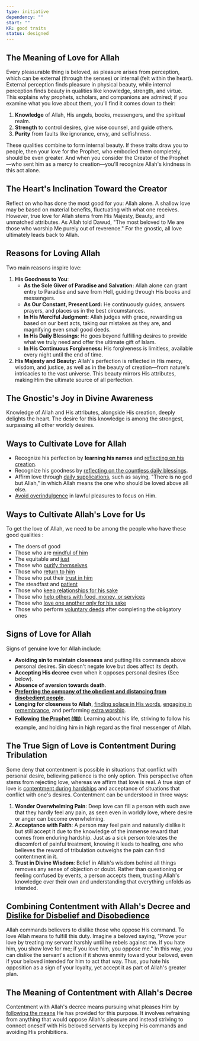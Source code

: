 ```yaml
---
type: initiative
dependency: ""
start: ""
KR: good traits
status: designed
---
```


## The Meaning of Love for Allah

Every pleasurable thing is beloved, as pleasure arises from perception, which can be external (through the senses) or internal (felt within the heart). External perception finds pleasure in physical beauty, while internal perception finds beauty in qualities like knowledge, strength, and virtue. This explains why prophets, scholars, and companions are admired; if you examine what you love about them, you'll find it comes down to their:

1. **Knowledge** of Allah, His angels, books, messengers, and the spiritual realm.
2. **Strength** to control desires, give wise counsel, and guide others.
3. **Purity** from faults like ignorance, envy, and selfishness.

These qualities combine to form internal beauty. If these traits draw you to people, then your love for the Prophet, who embodied them completely, should be even greater. And when you consider the Creator of the Prophet—who sent him as a mercy to creation—you'll recognize Allah's kindness in this act alone.

## The Heart's Inclination Toward the Creator

Reflect on who has done the most good for you: Allah alone. A shallow love may be based on material benefits, fluctuating with what one receives. However, true love for Allah stems from His Majesty, Beauty, and unmatched attributes. As Allah told Dawud, "The most beloved to Me are those who worship Me purely out of reverence." For the gnostic, all love ultimately leads back to Allah.

## Reasons for Loving Allah

Two main reasons inspire love:

1. **His Goodness to You**:
	* **As the Sole Giver of Paradise and Salvation:** Allah alone can grant entry to Paradise and save from Hell, guiding through His books and messengers.
	* **As Our Constant, Present Lord:** He continuously guides, answers prayers, and places us in the best circumstances.
	* **In His Merciful Judgment:** Allah judges with grace, rewarding us based on our best acts, taking our mistakes as they are, and magnifying even small good deeds.
	* **In His Daily Blessings**: He goes beyond fulfilling desires to provide what we truly need and offer the ultimate gift of Islam.
	* **In His Continuous Forgiveness:** His forgiveness is limitless, available every night until the end of time.
2. **His Majesty and Beauty:** Allah's perfection is reflected in His mercy, wisdom, and justice, as well as in the beauty of creation—from nature's intricacies to the vast universe. This beauty mirrors His attributes, making Him the ultimate source of all perfection.

## The Gnostic's Joy in Divine Awareness

Knowledge of Allah and His attributes, alongside His creation, deeply delights the heart. The desire for this knowledge is among the strongest, surpassing all other worldly desires.

## Ways to Cultivate Love for Allah

* Recognize his perfection by **learning his names** and [reflecting on his creation](Processes/Contemplate%20the%20creation.md).
* Recognize his goodness by [reflecting on the countless daily blessings](Processes/Gratitude%20journalling.md).
* Affirm love through [daily supplications](Processes/Say%20morning,%20evening%20and%20before%20sleeping%20supplications.md), such as saying, "There is no god but Allah," in which Allah means the one who should be loved above all else.
* [Avoid overindulgence](Processes/Avoid%20indulging%20on%20the%20lawful.md) in lawful pleasures to focus on Him.

## Ways to Cultivate Allah's Love for Us

To get the love of Allah, we need to be among the people who have these good qualities :

* The doers of good
* Those who are [mindful of him](Processes/try%20to%20incorporate%20these%20into%20fear.md)
* The equitable and [just](Processes/Be%20just%20and%20adapt%20to%20each%20person.md)
* Those who [purify themselves](Processes/Clean%20and%20beautify%20yourself.md)
* Those who [return to him](Initiatives/good%20traits/Repentance.md)
* Those who put their [trust in him](Initiatives/good%20traits/Reliance.md)
* The steadfast and [patient](Initiatives/good%20traits/Patience.md)
* Those who [keep relationships for his sake](Processes/Resolve%20disputes%20and%20avoid%20boycotting.md)
* Those who [help others with food, money, or services](Initiatives/worship/Zakat%20and%20charity%20and%20selflessness.md)
* Those who [love one another only for his sake](Processes/Meet%20special%20friend%20only%20for%20god's%20sake.md)
* Those who perform [voluntary deeds](Processes/Level%20up%20worship.md) after completing the obligatory ones

## Signs of Love for Allah

Signs of genuine love for Allah include:

* **Avoiding sin to maintain closeness** and putting His commands above personal desires. Sin doesn't negate love but does affect its depth.
* **Accepting His decree** even when it opposes personal desires (See below).
* **Absence of aversion towards death**.
* [**Preferring the company of the obedient and distancing from disobedient people**](Processes/Hate%20the%20disobedient%20and%20love%20the%20obedient.md).
* **Longing for closeness to Allah**, [finding solace in His words](Initiatives/worship/Engaging%20with%20the%20quran.md), [engaging in remembrance](Initiatives/worship/Remembrance%20of%20allah.md), and performing [extra worship](Processes/Level%20up%20worship.md).
* [**Following the Prophet (ﷺ)**](Initiatives/worship/Following%20the%20sunnah.md): Learning about his life, striving to follow his example, and holding him in high regard as the final messenger of Allah.

## The True Sign of Love is Contentment During Tribulation

Some deny that contentment is possible in situations that conflict with personal desire, believing patience is the only option. This perspective often stems from rejecting love, whereas we affirm that love is real. A true sign of love is [contentment during hardships](Processes/Attitude%20in%20affliction.md) and acceptance of situations that conflict with one's desires. Contentment can be understood in three ways:

1. **Wonder Overwhelming Pain**: Deep love can fill a person with such awe that they hardly feel any pain, as seen even in worldly love, where desire or anger can become overwhelming.
2. **Acceptance with Faith**: A person may feel pain and naturally dislike it but still accept it due to the knowledge of the immense reward that comes from enduring hardship. Just as a sick person tolerates the discomfort of painful treatment, knowing it leads to healing, one who believes the reward of tribulation outweighs the pain can find contentment in it.
3. **Trust in Divine Wisdom**: Belief in Allah's wisdom behind all things removes any sense of objection or doubt. Rather than questioning or feeling confused by events, a person accepts them, trusting Allah's knowledge over their own and understanding that everything unfolds as intended.

## Combining Contentment with Allah's Decree and [Dislike for Disbelief and Disobedience](Processes/Hate%20the%20disobedient%20and%20love%20the%20obedient.md)

Allah commands believers to dislike those who oppose His command. To love Allah means to fulfill this duty. Imagine a beloved saying, "Prove your love by treating my servant harshly until he rebels against me. If you hate him, you show love for me; if you love him, you oppose me." In this way, you can dislike the servant's action if it shows enmity toward your beloved, even if your beloved intended for him to act that way. Thus, you hate his opposition as a sign of your loyalty, yet accept it as part of Allah's greater plan.

## The Meaning of Contentment with Allah's Decree

Contentment with Allah's decree means pursuing what pleases Him by [following the means](Processes/Supplicate%20for%20what%20you%20wish%20and%20aim%20high.md) He has provided for this purpose. It involves refraining from anything that would oppose Allah's pleasure and instead striving to connect oneself with His beloved servants by keeping His commands and avoiding His prohibitions.
